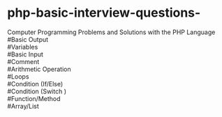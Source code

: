 # php-basic-interview-questions-
Computer Programming Problems and Solutions with the PHP Language    
#Basic Output     
#Variables     
#Basic Input     
#Comment     
#Arithmetic Operation     
#Loops     
#Condition (If/Else)     
#Condition (Switch )     
#Function/Method     
#Array/List
